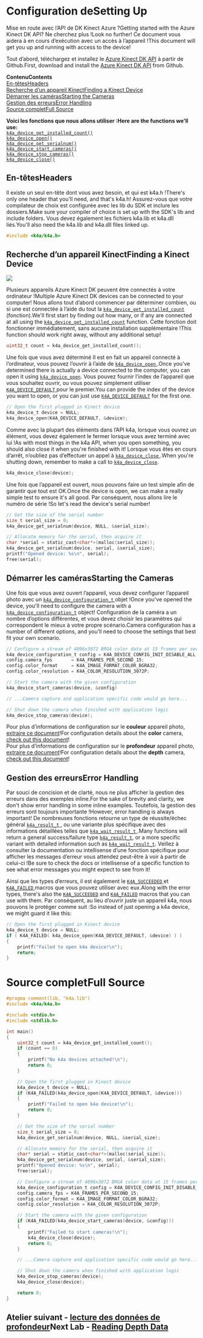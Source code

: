 # <a name="setting-up"></a><span data-ttu-id="ad8f5-101">Configuration de</span><span class="sxs-lookup"><span data-stu-id="ad8f5-101">Setting Up</span></span>

<span data-ttu-id="ad8f5-102">Mise en route avec l’API de DK Kinect Azure ?</span><span class="sxs-lookup"><span data-stu-id="ad8f5-102">Getting started with the Azure Kinect DK API?</span></span> <span data-ttu-id="ad8f5-103">Ne cherchez plus !</span><span class="sxs-lookup"><span data-stu-id="ad8f5-103">Look no further!</span></span> <span data-ttu-id="ad8f5-104">Ce document vous aidera à en cours d’exécution avec un accès à l’appareil !</span><span class="sxs-lookup"><span data-stu-id="ad8f5-104">This document will get you up and running with access to the device!</span></span>

<span data-ttu-id="ad8f5-105">Tout d’abord, téléchargez et installez le [Azure Kinect DK API](https://github.com/Microsoft/Azure-Kinect-Sensor-SDK) à partir de Github.</span><span class="sxs-lookup"><span data-stu-id="ad8f5-105">First, download and install the [Azure Kinect DK API](https://github.com/Microsoft/Azure-Kinect-Sensor-SDK) from Github.</span></span>

<span data-ttu-id="ad8f5-106">**Contenu**</span><span class="sxs-lookup"><span data-stu-id="ad8f5-106">**Contents**</span></span>  
[<span data-ttu-id="ad8f5-107">En-têtes</span><span class="sxs-lookup"><span data-stu-id="ad8f5-107">Headers</span></span>](#Headers)  
[<span data-ttu-id="ad8f5-108">Recherche d’un appareil Kinect</span><span class="sxs-lookup"><span data-stu-id="ad8f5-108">Finding a Kinect Device</span></span>](#Finding-a-Kinect-Device)  
[<span data-ttu-id="ad8f5-109">Démarrer les caméras</span><span class="sxs-lookup"><span data-stu-id="ad8f5-109">Starting the Cameras</span></span>](#Starting-the-Cameras)  
[<span data-ttu-id="ad8f5-110">Gestion des erreurs</span><span class="sxs-lookup"><span data-stu-id="ad8f5-110">Error Handling</span></span>](#Error-Handling)  
[<span data-ttu-id="ad8f5-111">Source complet</span><span class="sxs-lookup"><span data-stu-id="ad8f5-111">Full Source</span></span>](#Full-Source)  

<span data-ttu-id="ad8f5-112">**Voici les fonctions que nous allons utiliser :**</span><span class="sxs-lookup"><span data-stu-id="ad8f5-112">**Here are the functions we'll use:**</span></span>  
[`k4a_device_get_installed_count()`](https://review.docs.microsoft.com/en-us/azurekinect/api/k4a-device-get-installed-count)  
[`k4a_device_open()`](https://review.docs.microsoft.com/en-us/azurekinect/api/k4a-device-open)  
[`k4a_device_get_serialnum()`](https://review.docs.microsoft.com/en-us/azurekinect/api/k4a-device-get-serialnum)  
[`k4a_device_start_cameras()`](https://review.docs.microsoft.com/en-us/azurekinect/api/k4a-device-start-cameras)  
[`k4a_device_stop_cameras()`](https://review.docs.microsoft.com/en-us/azurekinect/api/k4a-device-stop-cameras)  
[`k4a_device_close()`](https://review.docs.microsoft.com/en-us/azurekinect/api/k4a-device-close)

## <a name="headers"></a><span data-ttu-id="ad8f5-113">En-têtes</span><span class="sxs-lookup"><span data-stu-id="ad8f5-113">Headers</span></span>
<span data-ttu-id="ad8f5-114">Il existe un seul en-tête dont vous avez besoin, et qui est k4a.h !</span><span class="sxs-lookup"><span data-stu-id="ad8f5-114">There's only one header that you'll need, and that's k4a.h!</span></span> <span data-ttu-id="ad8f5-115">Assurez-vous que votre compilateur de choix est configurée avec les lib du SDK et inclure les dossiers.</span><span class="sxs-lookup"><span data-stu-id="ad8f5-115">Make sure your compiler of choice is set up with the SDK's lib and include folders.</span></span> <span data-ttu-id="ad8f5-116">Vous devez également les fichiers k4a.lib et k4a.dll liés.</span><span class="sxs-lookup"><span data-stu-id="ad8f5-116">You'll also need the k4a.lib and k4a.dll files linked up.</span></span>
```C
#include <k4a/k4a.h>
```

## <a name="finding-a-kinect-device"></a><span data-ttu-id="ad8f5-117">Recherche d’un appareil Kinect</span><span class="sxs-lookup"><span data-stu-id="ad8f5-117">Finding a Kinect Device</span></span>

![](img/Serial.png)

<span data-ttu-id="ad8f5-118">Plusieurs appareils Azure Kinect DK peuvent être connectés à votre ordinateur !</span><span class="sxs-lookup"><span data-stu-id="ad8f5-118">Multiple Azure Kinect DK devices can be connected to your computer!</span></span> <span data-ttu-id="ad8f5-119">Nous allons tout d’abord commencer par déterminer combien, ou si une est connectée à l’aide du tout la [ `k4a_device_get_installed_count` ](https://review.docs.microsoft.com/en-us/azurekinect/api/k4a-device-get-installed-count) (fonction).</span><span class="sxs-lookup"><span data-stu-id="ad8f5-119">We'll first start by finding out how many, or if any are connected at all using the [`k4a_device_get_installed_count`](https://review.docs.microsoft.com/en-us/azurekinect/api/k4a-device-get-installed-count) function.</span></span> <span data-ttu-id="ad8f5-120">Cette fonction doit fonctionner immédiatement, sans aucune installation supplémentaire !</span><span class="sxs-lookup"><span data-stu-id="ad8f5-120">This function should work right away, without any additional setup!</span></span>

```C
uint32_t count = k4a_device_get_installed_count();
```

<span data-ttu-id="ad8f5-121">Une fois que vous avez déterminé Il est en fait un appareil connecté à l’ordinateur, vous pouvez l’ouvrir à l’aide de [ `k4a_device_open` ](https://review.docs.microsoft.com/en-us/azurekinect/api/k4a-device-open).</span><span class="sxs-lookup"><span data-stu-id="ad8f5-121">Once you've determined there is actually a device connected to the computer, you can open it using [`k4a_device_open`](https://review.docs.microsoft.com/en-us/azurekinect/api/k4a-device-open).</span></span> <span data-ttu-id="ad8f5-122">Vous pouvez fournir l’index de l’appareil que vous souhaitez ouvrir, ou vous pouvez simplement utiliser [ `K4A_DEVICE_DEFAULT` ](https://review.docs.microsoft.com/en-us/azurekinect/api/K4A-DEVICE-DEFAULT) pour le premier.</span><span class="sxs-lookup"><span data-stu-id="ad8f5-122">You can provide the index of the device you want to open, or you can just use [`K4A_DEVICE_DEFAULT`](https://review.docs.microsoft.com/en-us/azurekinect/api/K4A-DEVICE-DEFAULT) for the first one.</span></span>

```C
// Open the first plugged in Kinect device
k4a_device_t device = NULL;
k4a_device_open(K4A_DEVICE_DEFAULT, &device);
```
<span data-ttu-id="ad8f5-123">Comme avec la plupart des éléments dans l’API k4a, lorsque vous ouvrez un élément, vous devez également le fermer lorsque vous avez terminé avec lui !</span><span class="sxs-lookup"><span data-stu-id="ad8f5-123">As with most things in the k4a API, when you open something, you should also close it when you're finished with it!</span></span> <span data-ttu-id="ad8f5-124">Lorsque vous êtes en cours d’arrêt, n’oubliez pas d’effectuer un appel à [ `k4a_device_close` ](https://review.docs.microsoft.com/en-us/azurekinect/api/k4a-device-close).</span><span class="sxs-lookup"><span data-stu-id="ad8f5-124">When you're shutting down, remember to make a call to [`k4a_device_close`](https://review.docs.microsoft.com/en-us/azurekinect/api/k4a-device-close).</span></span>

```C
k4a_device_close(device);
```

<span data-ttu-id="ad8f5-125">Une fois que l’appareil est ouvert, nous pouvons faire un test simple afin de garantir que tout est OK.</span><span class="sxs-lookup"><span data-stu-id="ad8f5-125">Once the device is open, we can make a really simple test to ensure it's all good.</span></span> <span data-ttu-id="ad8f5-126">Par conséquent, nous allons lire le numéro de série !</span><span class="sxs-lookup"><span data-stu-id="ad8f5-126">So let's read the device's serial number!</span></span>

```C
// Get the size of the serial number
size_t serial_size = 0;
k4a_device_get_serialnum(device, NULL, &serial_size);

// Allocate memory for the serial, then acquire it
char *serial = static_cast<char*>(malloc(serial_size));
k4a_device_get_serialnum(device, serial, &serial_size);
printf("Opened device: %s\n", serial);
free(serial);
```

## <a name="starting-the-cameras"></a><span data-ttu-id="ad8f5-127">Démarrer les caméras</span><span class="sxs-lookup"><span data-stu-id="ad8f5-127">Starting the Cameras</span></span>

<span data-ttu-id="ad8f5-128">Une fois que vous avez ouvert l’appareil, vous devez configurer l’appareil photo avec un [ `k4a_device_configuration_t` ](https://review.docs.microsoft.com/en-us/azurekinect/api/k4a-device-configuration-t) objet !</span><span class="sxs-lookup"><span data-stu-id="ad8f5-128">Once you've opened the device, you'll need to configure the camera with a [`k4a_device_configuration_t`](https://review.docs.microsoft.com/en-us/azurekinect/api/k4a-device-configuration-t) object!</span></span> <span data-ttu-id="ad8f5-129">Configuration de la caméra a un nombre d’options différentes, et vous devez choisir les paramètres qui correspondent le mieux à votre propre scénario.</span><span class="sxs-lookup"><span data-stu-id="ad8f5-129">Camera configuration has a number of different options, and you'll need to choose the settings that best fit your own scenario.</span></span>

```C
// Configure a stream of 4096x3072 BRGA color data at 15 frames per second
k4a_device_configuration_t config = K4A_DEVICE_CONFIG_INIT_DISABLE_ALL;
config.camera_fps       = K4A_FRAMES_PER_SECOND_15;
config.color_format     = K4A_IMAGE_FORMAT_COLOR_BGRA32;
config.color_resolution = K4A_COLOR_RESOLUTION_3072P;

// Start the camera with the given configuration
k4a_device_start_cameras(device, &config)

// ...Camera capture and application specific code would go here...

// Shut down the camera when finished with application logic
k4a_device_stop_cameras(device);
```

<span data-ttu-id="ad8f5-130">Pour plus d’informations de configuration sur le __couleur__ appareil photo, [extraire ce document]()!</span><span class="sxs-lookup"><span data-stu-id="ad8f5-130">For configuration details about the __color__ camera, [check out this document]()!</span></span>  
<span data-ttu-id="ad8f5-131">Pour plus d’informations de configuration sur le __profondeur__ appareil photo, [extraire ce document]()!</span><span class="sxs-lookup"><span data-stu-id="ad8f5-131">For configuration details about the __depth__ camera, [check out this document]()!</span></span>

## <a name="error-handling"></a><span data-ttu-id="ad8f5-132">Gestion des erreurs</span><span class="sxs-lookup"><span data-stu-id="ad8f5-132">Error Handling</span></span>

<span data-ttu-id="ad8f5-133">Par souci de concision et de clarté, nous ne plus afficher la gestion des erreurs dans des exemples inline.</span><span class="sxs-lookup"><span data-stu-id="ad8f5-133">For the sake of brevity and clarity, we don't show error handling in some inline examples.</span></span> <span data-ttu-id="ad8f5-134">Toutefois, la gestion des erreurs sont toujours importante !</span><span class="sxs-lookup"><span data-stu-id="ad8f5-134">However, error handling is always important!</span></span> <span data-ttu-id="ad8f5-135">De nombreuses fonctions retourne un type de réussite/échec général [ `k4a_result_t` ](https://review.docs.microsoft.com/en-us/azurekinect/api/k4a-result-t), ou une variante plus spécifique avec des informations détaillées telles que [ `k4a_wait_result_t` ](https://review.docs.microsoft.com/en-us/azurekinect/api/k4a-wait-result-t).</span><span class="sxs-lookup"><span data-stu-id="ad8f5-135">Many functions will return a general success/failure type [`k4a_result_t`](https://review.docs.microsoft.com/en-us/azurekinect/api/k4a-result-t), or a more specific variant with detailed information such as [`k4a_wait_result_t`](https://review.docs.microsoft.com/en-us/azurekinect/api/k4a-wait-result-t).</span></span> <span data-ttu-id="ad8f5-136">Veillez à consulter la documentation ou intellisense d’une fonction spécifique pour afficher les messages d’erreur vous attendez peut-être à voir à partir de celui-ci !</span><span class="sxs-lookup"><span data-stu-id="ad8f5-136">Be sure to check the docs or intellisense of a specific function to see what error messages you might expect to see from it!</span></span>

<span data-ttu-id="ad8f5-137">Ainsi que les types d’erreurs, il est également le [ `K4A_SUCCEEDED` ](https://review.docs.microsoft.com/en-us/azurekinect/api/K4A-SUCCEEDED) et [ `K4A_FAILED` ](https://review.docs.microsoft.com/en-us/azurekinect/api/K4A-FAILED) macros que vous pouvez utiliser avec eux.</span><span class="sxs-lookup"><span data-stu-id="ad8f5-137">Along with the error types, there's also the [`K4A_SUCCEEDED`](https://review.docs.microsoft.com/en-us/azurekinect/api/K4A-SUCCEEDED) and [`K4A_FAILED`](https://review.docs.microsoft.com/en-us/azurekinect/api/K4A-FAILED) macros that you can use with them.</span></span> <span data-ttu-id="ad8f5-138">Par conséquent, au lieu d’ouvrir juste un appareil k4a, nous pouvons le protéger comme suit :</span><span class="sxs-lookup"><span data-stu-id="ad8f5-138">So instead of just opening a k4a device, we might guard it like this:</span></span>

```C
// Open the first plugged in Kinect device
k4a_device_t device = NULL;
if ( K4A_FAILED( k4a_device_open(K4A_DEVICE_DEFAULT, &device) ) )
{
    printf("Failed to open k4a device!\n");
    return;
}
```

# <a name="full-source"></a><span data-ttu-id="ad8f5-139">Source complet</span><span class="sxs-lookup"><span data-stu-id="ad8f5-139">Full Source</span></span>

```C
#pragma comment(lib, "k4a.lib")
#include <k4a/k4a.h>

#include <stdio.h>
#include <stdlib.h>

int main()
{
    uint32_t count = k4a_device_get_installed_count();
    if (count == 0)
    {
        printf("No k4a devices attached!\n");
        return 0;
    }

    // Open the first plugged in Kinect device
    k4a_device_t device = NULL;
    if (K4A_FAILED(k4a_device_open(K4A_DEVICE_DEFAULT, &device)))
    {
        printf("Failed to open k4a device!\n");
        return 0;
    }

    // Get the size of the serial number
    size_t serial_size = 0;
    k4a_device_get_serialnum(device, NULL, &serial_size);

    // Allocate memory for the serial, then acquire it
    char* serial = static_cast<char*>(malloc(serial_size));
    k4a_device_get_serialnum(device, serial, &serial_size);
    printf("Opened device: %s\n", serial);
    free(serial);

    // Configure a stream of 4096x3072 BRGA color data at 15 frames per second
    k4a_device_configuration_t config = K4A_DEVICE_CONFIG_INIT_DISABLE_ALL;
    config.camera_fps = K4A_FRAMES_PER_SECOND_15;
    config.color_format = K4A_IMAGE_FORMAT_COLOR_BGRA32;
    config.color_resolution = K4A_COLOR_RESOLUTION_3072P;

    // Start the camera with the given configuration
    if (K4A_FAILED(k4a_device_start_cameras(device, &config)))
    {
        printf("Failed to start cameras!\n");
        k4a_device_close(device);
        return 0;
    }

    // ...Camera capture and application specific code would go here...

    // Shut down the camera when finished with application logic
    k4a_device_stop_cameras(device);
    k4a_device_close(device);

    return 0;
}
```

## <a name="next-lab---reading-depth-datareaddepthmd"></a><span data-ttu-id="ad8f5-140">Atelier suivant - [lecture des données de profondeur](ReadDepth.md)</span><span class="sxs-lookup"><span data-stu-id="ad8f5-140">Next Lab - [Reading Depth Data](ReadDepth.md)</span></span>
